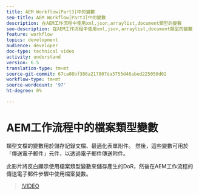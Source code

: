```yaml
---
title: AEM Workflow[Part3]中的變數
seo-title: AEM Workflow[Part3]中的變數
description: 在AEM工作流程中使用xml,json,arraylist,document類型的變數
seo-description: 在AEM工作流程中使用xml,json,arraylist,document類型的變數
feature: workflow
topics: development
audience: developer
doc-type: technical video
activity: understand
version: 6.5
translation-type: tm+mt
source-git-commit: 67ca08bf386a217807da3755d46abed225050d02
workflow-type: tm+mt
source-wordcount: '97'
ht-degree: 0%

---
```


# AEM工作流程中的檔案類型變數


類型文檔的變數用於儲存記錄文檔、最適化表單附件。 然後，這些變數可用於「傳送電子郵件」元件，以透過電子郵件傳送附件。

此影片將反白顯示使用檔案類型變數來儲存產生的DoR，然後在AEM工作流程的傳送電子郵件步驟中使用檔案變數。

>[!VIDEO](https://video.tv.adobe.com/v/26452)
